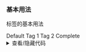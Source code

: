 ### 基本用法

标签的基本用法

<div class="cell-demo vp-raw">
  <yc-space>
    <yc-tag>Default</yc-tag>
    <yc-tag>Tag 1</yc-tag>
    <yc-tag>Tag 2</yc-tag>
    <yc-tag>
      <template #icon>
        <icon-check-circle-fill />
      </template>
      Complete
    </yc-tag>
  </yc-space>
</div>

<details>
<summary>查看/隐藏代码</summary>

```vue
<template>
  <yc-space>
    <yc-tag>Default</yc-tag>
    <yc-tag>Tag 1</yc-tag>
    <yc-tag>Tag 2</yc-tag>
    <yc-tag>
      <template #icon>
        <icon-check-circle-fill />
      </template>
      Complete
    </yc-tag>
  </yc-space>
</template>
```

</details>
